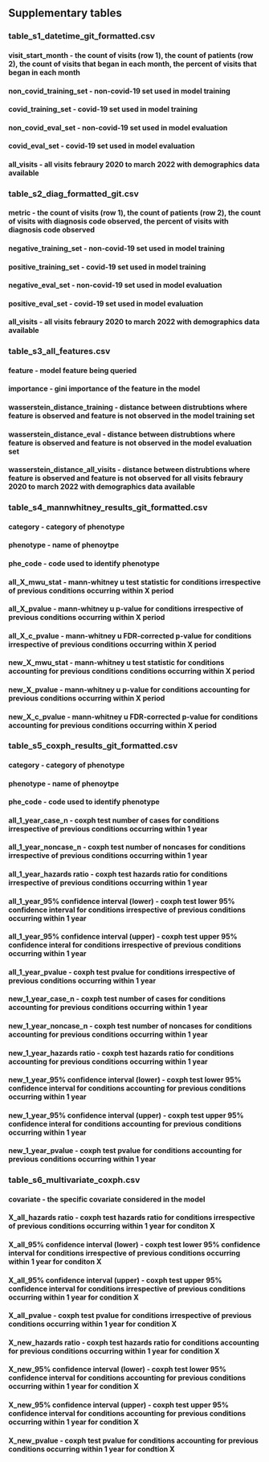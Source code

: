 ## Supplementary tables
### table_s1_datetime_git_formatted.csv
#### visit_start_month - the count of visits (row 1), the count of patients (row 2), the count of visits that began in each month, the percent of visits that began in each month
#### non_covid_training_set - non-covid-19 set used in model training 
#### covid_training_set - covid-19 set used in model training
#### non_covid_eval_set  - non-covid-19 set used in model evaluation
#### covid_eval_set  - covid-19 set used in model evaluation
#### all_visits - all visits febraury 2020 to march 2022 with demographics data available
### table_s2_diag_formatted_git.csv	
#### metric - the count of visits (row 1), the count of patients (row 2), the count of visits with diagnosis code observed, the percent of visits with diagnosis code observed 
#### negative_training_set - non-covid-19 set used in model training
#### positive_training_set - covid-19 set used in model training
#### negative_eval_set - non-covid-19 set used in model evaluation
#### positive_eval_set - covid-19 set used in model evaluation
#### all_visits - all visits febraury 2020 to march 2022 with demographics data available
###
### table_s3_all_features.csv
#### feature - model feature being queried
#### importance - gini importance of the feature in the model
#### wasserstein_distance_training - distance between distrubtions where feature is observed and feature is not observed in the model training set
#### wasserstein_distance_eval - distance between distrubtions where feature is observed and feature is not observed in the model evaluation set
#### wasserstein_distance_all_visits - distance between distrubtions where feature is observed and feature is not observed for all visits febraury 2020 to march 2022 with demographics data available
###
### table_s4_mannwhitney_results_git_formatted.csv
#### category - category of phenotype
#### phenotype - name of phenoytpe
#### phe_code - code used to identify phenotype
#### all_X_mwu_stat - mann-whitney u test statistic for conditions irrespective of previous conditions occurring within X period
#### all_X_pvalue - mann-whitney u p-value for conditions irrespective of previous conditions occurring within X period
#### all_X_c_pvalue - mann-whitney u FDR-corrected p-value for conditions irrespective of previous conditions occurring within X period
#### new_X_mwu_stat - mann-whitney u test statistic for conditions accounting for previous conditions conditions occurring within X period
#### new_X_pvalue - mann-whitney u p-value for conditions accounting for previous conditions occurring within X period
#### new_X_c_pvalue - mann-whitney u FDR-corrected p-value for conditions accounting for previous conditions occurring within X period
###
### table_s5_coxph_results_git_formatted.csv 
#### category - category of phenotype
#### phenotype - name of phenoytpe
#### phe_code - code used to identify phenotype
#### all_1_year_case_n - coxph test number of cases for conditions irrespective of previous conditions occurring within 1 year
#### all_1_year_noncase_n - coxph test number of noncases for conditions irrespective of previous conditions occurring within 1 year
#### all_1_year_hazards ratio - coxph test hazards ratio for conditions irrespective of previous conditions occurring within 1 year
#### all_1_year_95% confidence interval (lower) - coxph test lower 95% confidence interval for conditions irrespective of previous conditions occurring within 1 year
#### all_1_year_95% confidence interval (upper) - coxph test upper 95% confidence interal for conditions irrespective of previous conditions occurring within 1 year
#### all_1_year_pvalue - coxph test pvalue for conditions irrespective of previous conditions occurring within 1 year
#### new_1_year_case_n - coxph test number of cases for conditions accounting for previous conditions occurring within 1 year
#### new_1_year_noncase_n - coxph test number of noncases for conditions accounting for previous conditions occurring within 1 year
#### new_1_year_hazards ratio - coxph test hazards ratio for conditions accounting for previous conditions occurring within 1 year
#### new_1_year_95% confidence interval (lower) - coxph test lower 95% confidence interval for conditions accounting for previous conditions occurring within 1 year
#### new_1_year_95% confidence interval (upper) - coxph test upper 95% confidence interal for conditions accounting for previous conditions occurring within 1 year
#### new_1_year_pvalue - coxph test pvalue for conditions accounting for previous conditions occurring within 1 year
###
### table_s6_multivariate_coxph.csv 
#### covariate - the specific covariate considered in the model
#### X_all_hazards ratio - coxph test hazards ratio for conditions irrespective of previous conditions occurring within 1 year for conditon X
#### X_all_95% confidence interval (lower) - coxph test lower 95% confidence interval for conditions irrespective of previous conditions occurring within 1 year for conditon X
#### X_all_95% confidence interval (upper) - coxph test upper 95% confidence interval for conditions irrespective of previous conditions occurring within 1 year for condition X
#### X_all_pvalue - coxph test pvalue for conditions irrespective of previous conditions occurring within 1 year for condition X
#### X_new_hazards ratio - coxph test hazards ratio for conditions accounting for previous conditions occurring within 1 year for condition X
#### X_new_95% confidence interval (lower) - coxph test lower 95% confidence interval for conditions accounting for previous conditions occurring within 1 year for condition X
#### X_new_95% confidence interval (upper) - coxph test upper 95% confidence interval for conditions accounting for previous conditions occurring within 1 year for condition X
#### X_new_pvalue - coxph test pvalue for conditions accounting for previous conditions occurring within 1 year for condtion X

